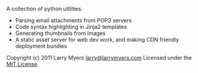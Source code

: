 A collection of python utilities.

* Parsing email attachments from POP3 servers
* Code syntax highlighting in Jinja2 templates
* Generating thumbnails from images
* A static asset server for web dev work, and making CDN friendly deployment bundles

Copyright (c) 2011 Larry Myers <larry@larrymyers.com>
Licensed under the [MIT License](http://www.opensource.org/licenses/mit-license.php)
